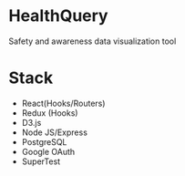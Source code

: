 # HealthQuery

<p> Safety and awareness data visualization tool </p>

# Stack 
- React(Hooks/Routers)
- Redux (Hooks) 
- D3.js
-	Node JS/Express
-	PostgreSQL
-	Google OAuth
- SuperTest
